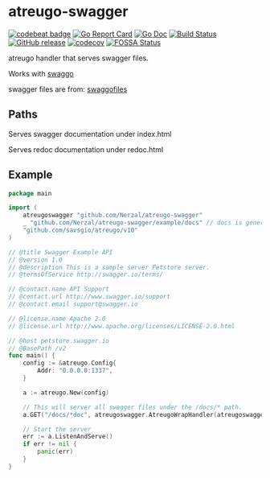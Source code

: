 # atreugo-swagger
[![codebeat badge](https://codebeat.co/badges/103ada91-026a-4027-b450-1a0ccbf8ce9a)](https://codebeat.co/projects/github-com-nerzal-atreugo-swagger-master)
[![Go Report Card](https://goreportcard.com/badge/github.com/Nerzal/atreugo-swagger)](https://goreportcard.com/report/github.com/Nerzal/atreugo-swagger)
[![Go Doc](https://godoc.org/github.com/Nerzal/atreugo-swagger?status.svg)](https://godoc.org/github.com/Nerzal/atreugo-swagger)
[![Build Status](https://github.com/Nerzal/atreugo-swagger/workflows/Tests/badge.svg)](https://github.com/Nerzal/atreugo-swagger/actions?query=branch%3Amaster+event%3Apush)
[![GitHub release](https://img.shields.io/github/tag/Nerzal/atreugo-swagger.svg)](https://GitHub.com/Nerzal/atreugo-swagger/releases/)
[![codecov](https://codecov.io/gh/Nerzal/atreugo-swagger/branch/master/graph/badge.svg)](https://codecov.io/gh/Nerzal/atreugo-swagger)
[![FOSSA Status](https://app.fossa.io/api/projects/git%2Bgithub.com%2FNerzal%2Fatreugo-swagger.svg?type=shield)](https://app.fossa.io/projects/git%2Bgithub.com%2FNerzal%2Fatreugo-swagger?ref=badge_shield)

atreugo handler that serves swagger files. 

Works with [swaggo](https://github.com/swaggo/swag)

swagger files are from: [swaggofiles](https://github.com/swaggo/files)

## Paths
Serves swagger documentation under index.html

Serves redoc documentation under redoc.html

## Example


```go
package main

import (
	atreugoswagger "github.com/Nerzal/atreugo-swagger"
	_ "github.com/Nerzal/atreugo-swagger/example/docs" // docs is generated by Swag CLI, you have to import it.
	"github.com/savsgio/atreugo/v10"
)

// @title Swagger Example API
// @version 1.0
// @description This is a sample server Petstore server.
// @termsOfService http://swagger.io/terms/

// @contact.name API Support
// @contact.url http://www.swagger.io/support
// @contact.email support@swagger.io

// @license.name Apache 2.0
// @license.url http://www.apache.org/licenses/LICENSE-2.0.html

// @host petstore.swagger.io
// @BasePath /v2
func main() {
	config := &atreugo.Config{
		Addr: "0.0.0.0:1337",
	}

	a := atreugo.New(config)

	// This will server all swagger files under the /docs/* path.
	a.GET("/docs/*doc", atreugoswagger.AtreugoWrapHandler(atreugoswagger.Title("Test Title")))

	// Start the server
	err := a.ListenAndServe()
	if err != nil {
		panic(err)
	}
}

```
